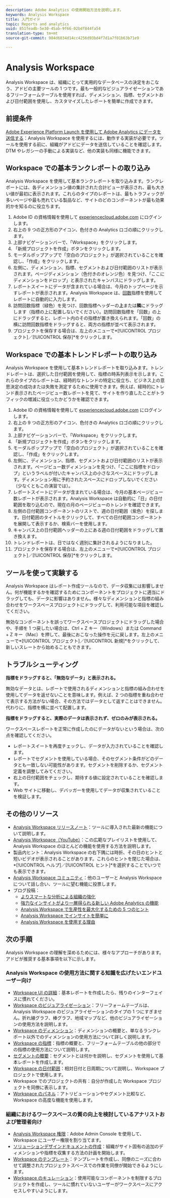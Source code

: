 ```yaml
---
description: Adobe Analytics の使用開始方法を説明します。
keywords: Analysis Workspace
title: 入門ガイド
topic: Reports and analytics
uuid: 851feadb-5e30-45ab-9f66-02bdf844fa54
translation-type: tm+mt
source-git-commit: 984d6034d14cc4256d93bd4f7d1a7f01b63b71e9

---
```



# Analysis Workspace

Analysis Workspace は、組織にとって実用的なデータベースの決定をおこなう、アドビの主要ツールの 1 つです。最も一般的なビジュアライゼーションであるフリーフォームテーブルを使用すれば、ディメンション、指標、セグメントおよび日付範囲を使用し、カスタマイズしたレポートを簡単に作成できます。

## 前提条件

[Adobe Experience Platform Launch を使用して Adobe Analytics にデータを送信する](/help/implement/launch/validate-publish-prod.md)：Analysis Workspace を使用するには、動作する実装が必要です。ツールを使用する前に、組織がアドビにデータを送信していることを確認します。DTM やレガシーの手動による実装など、他の実装も同様に機能できます。

## Workspace での基本ランクレポートの取り込み

Analysis Workspace を使用して基本ランクレポートを取り込みます。ランクレポートには、各ディメンション値の集計された合計ビューが表示され、最も大きい値が最初に表示されます。これらのタイプのレポートは、最もトラフィックが多いページや最も売れている製品など、サイトのどのコンポーネントが最も効果的かを知るのに役立ちます。

1. Adobe ID の資格情報を使用して [experiencecloud.adobe.com](https://experiencecloud.adobe.com) にログインします。
2. 右上の 9 つの正方形のアイコン、色付きの Analytics ロゴの順にクリックします。
3. 上部ナビゲーションバーで、「Workspace」をクリックします。
4. 「新規プロジェクトを作成」ボタンをクリックします。
5. モーダルポップアップで「空白のプロジェクト」が選択されていることを確認し、「作成」をクリックします。
6. 左側に、ディメンション、指標、セグメントおよび日付範囲のリストが表示されます。ページディメンション（色付きのオレンジ色）を見つけ、「ここにディメンションをドロップ」と表示されたキャンバスにドラッグします。
7. レポートスイートにデータが含まれている場合は、今月のトップページを示すレポートが表示されます。Analysis Workspace は、[回数](/help/components/c-variables/c-metrics/metrics-occurrences.md)指標を使用してレポートに自動的に入力します。
8. 訪問回数指標（緑色）を見つけ、回数指標ヘッダーの&#x200B;**上**&#x200B;または&#x200B;**隣**&#x200B;にドラッグします（指標の上に配置しないでください）。訪問回数指標を「回数」の上にドラッグすると、レポート内のその指標が置き換えられます。「回数」の横に訪問回数指標をドラッグすると、両方の指標が並べて表示されます。
9. プロジェクトを保存する場合は、左上のメニューで&#x200B;*[!UICONTROL プロジェクト]／[!UICONTROL 保存]*をクリックします。

## Workspace での基本トレンドレポートの取り込み

Analysis Workspace を使用して基本トレンドレポートを取り込みます。トレンドレポートは、選択した日付範囲を使用して、指標の時系列表示を示します。これらのタイプのレポートは、経時的なトレンドの特定に役立ち、ビジネス上の意思決定の成功または失敗を測定するために使用できます。例えば、経時的にトレンド表示されたページビュー数レポートを見て、サイトを作り直したことがトラフィックの増減に役立ったかどうかを確認できます。

1. Adobe ID の資格情報を使用して [experiencecloud.adobe.com](https://experiencecloud.adobe.com) にログインします。
2. 右上の 9 つの正方形のアイコン、色付きの Analytics ロゴの順にクリックします。
3. 上部ナビゲーションバーで、「Workspace」をクリックします。
4. 「新規プロジェクトを作成」ボタンをクリックします。
5. モーダルポップアップで「空白のプロジェクト」が選択されていることを確認し、「作成」をクリックします。
6. 左側に、ディメンション、指標、セグメントおよび日付範囲のリストが表示されます。ページビュー数ディメンションを見つけ、「ここに指標をドロップ」というラベルが付いたキャンバス上の小さなスペースにドラッグします。ディメンション用に予約されたスペースにドロップしないでください（少なくともこの演習では）。
7. レポートスイートにデータが含まれている場合は、今月の基本ページビュー数レポートが表示されます。Analysis Workspace は自動的に「日」の日付範囲を取り込むので、現在の月のページビューのトレンドを確認できます。
8. 左側の日付範囲コンポーネントのリストで、週の日付範囲（紫色）を探します。日付範囲のタイトルをクリックして、すべての日付範囲コンポーネントを展開して表示するか、検索バーを使用します。
9. キャンバス上の日付範囲ヘッダーの上にある週の日付範囲をドラッグして置き換えます。
10. トレンドレポートは、日ではなく週別に集計されるようになりました。
11. プロジェクトを保存する場合は、左上のメニューで&#x200B;*[!UICONTROL プロジェクト]／[!UICONTROL 保存]*をクリックします。

## ツールを使って実験する

Analysis Workspace はレポート作成ツールなので、データ収集には影響しません。何が機能するかを確認するためにコンポーネントをプロジェクトに適当にドラッグしても、データに影響はありません。様々なディメンションと指標の組み合わせをワークスペースプロジェクトにドラッグして、利用可能な項目を確認してください。

無効なコンポーネントを誤ってワークスペースプロジェクトにドラッグした場合や、手順を 1 つ戻したい場合は、Ctrl + Z キー（Windows）または Command + Z キー（Mac）を押して、最後におこなった操作を元に戻します。左上のメニューで&#x200B;*[!UICONTROL プロジェクト]／[!UICONTROL 新規]*をクリックして、新しいスレートから始めることもできます。

## トラブルシューティング

**指標をドラッグすると、「無効なデータ」と表示される。**

無効なデータとは、レポートで使用されるディメンションと指標の組み合わせを使用してデータを返せないことを意味します。例えば、2 つの指標を重ね合わせて表示する方法がない場合、その方法ではデータとして返すことはできません。代わりに、指標を横に並べて配置します。

**指標をドラッグすると、実際のデータは表示されず、ゼロのみが表示される。**

ワークスペースレポートを正常に作成したのにデータがないという場合は、次の点を確認してください。

* レポートスイートを再度チェックし、データが入力されていることを確認します。
* レポートでセグメントを使用している場合、そのセグメント条件がどのデータとも一致しない可能性があります。セグメントを削除するか、セグメント定義を調整してみてください。
* 右上の日付範囲をチェックし、期待する値に設定されていることを確認します。
* Web サイトに移動し、デバッガーを使用してデータが収集されていることを検証します。

## その他のリソース

* [Analysis Workspace リリースノート](/help/analyze/analysis-workspace/new-features-in-analysis-workspace.md)：ツールに導入された最新の機能について説明します。
* [Analysis Workspace（YouTube）](https://www.youtube.com/playlist?list=PL2tCx83mn7GuNnQdYGOtlyCu0V5mEZ8sS)：この広範なプレイリストを使用して、Analysis Workspace のほとんどの機能を使用する方法を説明します。
* 製品内ヒント：Analysis Workspace の右下隅には時折、その日のヒントと短いビデオが表示されることがあります。これらのヒントを閉じた場合は、*[!UICONTROL ヘルプ]／[!UICONTROL ヒント]*を選択することでいつでも表示できます。
* [Analysis Workspace コミュニティ](https://forums.adobe.com/community/experience-cloud/analytics-cloud/analytics/analysis-workspace)：他のユーザーと Analysis Workspace について話し合い、ツールに望む機能に投票します。
* ブログ投稿：
   * [よりスマートな分析による組織の強化](https://blogs.adobe.com/digitalmarketing/analytics/adobe-analytics-fall-2016-release-empowering-organizations-smarter-analysis/)
   * [強力なインサイトがより一層得られる新しい Adobe Analytics の機能](https://blogs.adobe.com/digitalmarketing/analytics/new-adobe-analytics-capabilities-make-powerful-insights-accessible/)
   * [Analysis Workspace で生産性を最大化するための 5 つのヒント](https://blogs.adobe.com/digitalmarketing/analytics/5-tips-maximize-productivity-analysis-workspace/)
   * [Analysis Workspace でインサイトを簡単に](https://blogs.adobe.com/digitalmarketing/analytics/faster-insights-with-the-analysis-workspace/)
   * [Analysis Workspace を使用する理由](https://blogs.adobe.com/digitalmarketing/analytics/why-you-should-be-using-analysis-workspace-in-adobe-analytics/)

## 次の手順

Analysis Workspace の理解を深めるためには、様々なアプローチがあります。アドビが推奨する基本事項を以下に示します。

### Analysis Workspace の使用方法に関する知識を広げたいエンドユーザー向け

* [Workspace UI の詳細](/help/analyze/analysis-workspace/build-workspace-project/t-freeform-project.md)：基本レポートを作成したら、残りのインターフェイスに慣れてください。
* [Workspace のビジュアライゼーション](visualizations/freeform-analysis-visualizations.md)：フリーフォームテーブルは、Analysis Workspace のビジュアライゼーションのタイプの 1 つにすぎません。折れ線グラフ、棒グラフ、地域マップなど、他のビジュアライゼーションの使用方法を説明します。
* [Workspace のディメンション](/help/analyze/analysis-workspace/components/dimensions/t-breakdown-fa.md)：ディメンションの概要と、単なるランクレポート以外でのディメンションの使用方法について詳しく説明します。
* [Workspace の指標](/help/analyze/analysis-workspace/components/apply-create-metrics.md)：指標の概要と、フリーフォームテーブルの他の部分での指標の使用方法について説明します。
* [セグメントの概要](/help/analyze/analysis-workspace/components/t-freeform-project-segment.md)：セグメントとは何かを説明し、セグメントを使用して基本レポートを作成します。
* [Workspace の日付範囲](/help/analyze/analysis-workspace/components/calendar-date-ranges/calendar.md)：相対日付と日周期について説明し、Workspace プロジェクトで使用します。
* Workspace でのプロジェクトの共有：自分が作成した Workspace プロジェクトを同僚に表示します。
* [Workspace のパネル](c-panels/panels.md)：アトリビューションやセグメント比較など、Workspace の高度な機能を使用します。

### 組織におけるワークスペースの質の向上を検討しているアナリストおよび管理者向け

* [Analysis Workspace 権限](https://marketing.adobe.com/resources/help/en_US/mcloud/admin_getting_started.html)：Adobe Admin Console を使用して、Workspace にユーザー権限を割り当てます。
* [ソリューションデザインドキュメントの作成](/help/implement/prepare/solution-design.md)：組織がサイト固有の追加のディメンションや指標を収集する方法の計画を開始します。
* [Workspace のテンプレート](/help/analyze/analysis-workspace/build-workspace-project/starter-projects.md)：テンプレートを作成し、同僚のニーズに合わせて調整されたプロジェクトスペースでの作業を同僚が開始できるようにします。
* [Workspace のキュレーション](curate-share/curate.md)：使用可能なコンポーネントを制限するプロジェクトを作成し、ツールに慣れていないユーザーがワークスペースにアクセスしやすいようにします。
